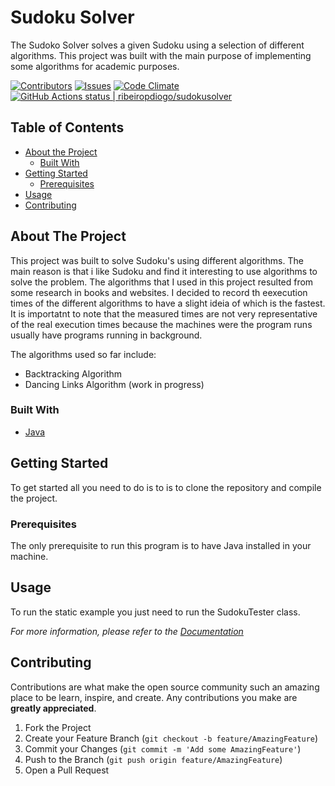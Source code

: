 # Sudoku Solver

The Sudoko Solver solves a given Sudoku using a selection of different algorithms. This project was built with the main purpose of implementing some algorithms for academic purposes. 

[![Contributors][contributors-shield]][contributors-url]
[![Issues][issues-shield]][issues-url]
[![Code Climate](https://codeclimate.com/github/ribeiropdiogo/sudokusolver/badges/gpa.svg)](https://codeclimate.com/github/ribeiropdiogo/sudokusolver)
[![GitHub Actions status | ribeiropdiogo/sudokusolver](https://github.com/ribeiropdiogo/sudokusolver/workflows/.github/workflows/main.yml/badge.svg)](https://github.com/ribeiropdiogo/sudokusolver/actions)

## Table of Contents

* [About the Project](#about-the-project)
  * [Built With](#built-with)
* [Getting Started](#getting-started)
  * [Prerequisites](#prerequisites)
* [Usage](#usage)
* [Contributing](#contributing)

<!-- ABOUT THE PROJECT -->
## About The Project

This project was built to solve Sudoku's using different algorithms. The main reason is that i like Sudoku and find it interesting to use algorithms to solve the problem. The algorithms that I used in this project resulted from some research in books and websites. I decided to record th eexecution times of the different algorithms to have a slight ideia of which is the fastest. It is importatnt to note that the measured times are not very representative of the real execution times because the machines were the program runs usually have programs running in background.

The algorithms used so far include:
* Backtracking Algorithm
* Dancing Links Algorithm (work in progress)


### Built With

* [Java](https://www.java.com/download/)

<!-- GETTING STARTED -->
## Getting Started

To get started all you need to do is to is to clone the repository and compile the project.

### Prerequisites

The only prerequisite to run this program is to have Java installed in your machine.


<!-- USAGE EXAMPLES -->
## Usage

To run the static example you just need to run the SudokuTester class.

_For more information, please refer to the [Documentation](https://ribeiropdiogo.github.io/sudokusolver/SudokuSolver.html)_

<!-- CONTRIBUTING -->
## Contributing

Contributions are what make the open source community such an amazing place to be learn, inspire, and create. Any contributions you make are **greatly appreciated**.

1. Fork the Project
2. Create your Feature Branch (`git checkout -b feature/AmazingFeature`)
3. Commit your Changes (`git commit -m 'Add some AmazingFeature'`)
4. Push to the Branch (`git push origin feature/AmazingFeature`)
5. Open a Pull Request









[contributors-shield]: https://img.shields.io/github/contributors/ribeiropdiogo/sudokusolver.svg?style=flat-square
[contributors-url]: https://github.com/ribeiropdiogo/sudokusolver/graphs/contributors
[forks-shield]: https://img.shields.io/github/forks/ribeiropdiogo/sudokusolver.svg?style=flat-square
[forks-url]: https://github.com/ribeiropdiogo/sudokusolver/network/members
[stars-shield]: https://img.shields.io/github/stars/ribeiropdiogo/sudokusolver.svg?style=flat-square
[stars-url]: https://github.com/ribeiropdiogo/sudokusolver/stargazers
[issues-shield]: https://img.shields.io/github/issues/ribeiropdiogo/sudokusolver.svg?style=flat-square
[issues-url]: https://github.com/ribeiropdiogo/sudokusolver/issues

